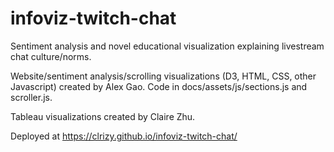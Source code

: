 # infoviz-twitch-chat
Sentiment analysis and novel educational visualization explaining livestream chat culture/norms. 

Website/sentiment analysis/scrolling visualizations (D3, HTML, CSS, other Javascript) created by Alex Gao. Code in docs/assets/js/sections.js and scroller.js.

Tableau visualizations created by Claire Zhu.

Deployed at https://clrizy.github.io/infoviz-twitch-chat/ 


